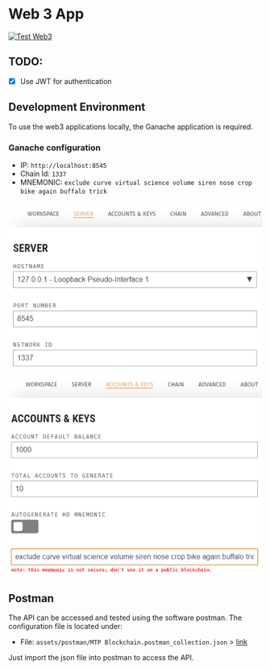 # Web 3 App
[![Test Web3](https://github.com/Jonas-Grill/mtp-blockchain/actions/workflows/test-web3.yml/badge.svg)](https://github.com/Jonas-Grill/mtp-blockchain/actions/workflows/test-web3.yml)

## TODO:
- [x] Use JWT for authentication

## Development Environment

To use the web3 applications locally, the Ganache application is required. 

### Ganache configuration

- IP: `http://localhost:8545`
- Chain Id: `1337`
- MNEMONIC: `exclude curve virtual science volume siren nose crop bike again buffalo trick`

![Ganache - Server config](assets/img/ganache-server-config.png)
![Ganache - Accounts & Key config](assets/img/ganache-accounts-key-config.png)

## Postman
The API can be accessed and tested using the software postman. The configuration file is located under:

- File: `assets/postman/MTP Blockchain.postman_collection.json` > [link](assets/postman)

Just import the json file into postman to access the API. 